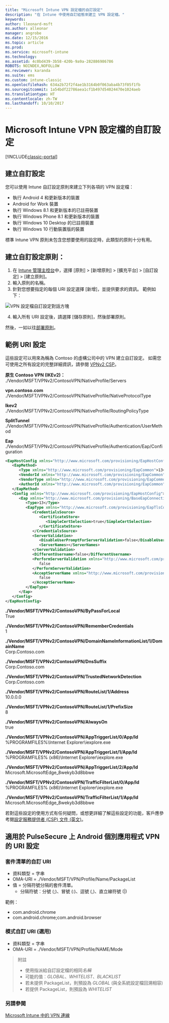 ```yaml
---
title: "Microsoft Intune VPN 設定檔的自訂設定"
description: "在 Intune 中使用自訂組態來建立 VPN 設定檔。"
keywords: 
author: lleonard-msft
ms.author: alleonar
manager: angrobe
ms.date: 12/15/2016
ms.topic: article
ms.prod: 
ms.service: microsoft-intune
ms.technology: 
ms.assetid: 4c0bd439-3b58-420b-9a9a-282886986786
ROBOTS: NOINDEX,NOFOLLOW
ms.reviewer: karanda
ms.suite: ems
ms.custom: intune-classic
ms.openlocfilehash: 634a2b72f2f4ae1b3164b0f063aba4b73f05f1fb
ms.sourcegitcommit: 1a54bdf22786aea1cf1b497d54024470e1024aeb
ms.translationtype: HT
ms.contentlocale: zh-TW
ms.lasthandoff: 10/10/2017
---
```

# <a name="custom-configurations-for-microsoft-intune-vpn-profiles"></a>Microsoft Intune VPN 設定檔的自訂設定

[!INCLUDE[classic-portal](../includes/classic-portal.md)]

## <a name="create-a-custom-configuration"></a>建立自訂設定
您可以使用 Intune 自訂設定原則來建立下列各項的 VPN 設定檔：

* 執行 Android 4 和更新版本的裝置
* Android for Work 裝置
* 執行 Windows 8.1 和更新版本的已註冊裝置
* 執行 Windows Phone 8.1 和更新版本的裝置
* 執行 Windows 10 Desktop 的已註冊裝置
* 執行 Windows 10 行動裝置版的裝置

標準 Intune VPN 原則未包含您想要使用的設定時，此類型的原則十分有用。

## <a name="to-create-a-custom-configuration-policy"></a>建立自訂設定原則：

   1. 在 [Intune 管理主控台](https://manage.microsoft.com)中，選擇 [原則] > [新增原則] > [擴充平台] > [自訂設定] > [建立原則]。
   2. 輸入原則的名稱。
   3. 針對您想要指定的每個 URI 設定選擇 [新增]，並提供要求的資訊。 範例如下：

   ![VPN 設定檔自訂設定對話方塊](./media/Intune_Add_VPN_URI.png)

   4.  輸入所有 URI 設定後，請選擇 [儲存原則]，然後部署原則。

然後，一如以往[部署原則](/intune-classic/deploy-use/manage-settings-and-features-on-your-devices-with-microsoft-intune-policies#deploy-a-configuration-policy)。

## <a name="example-uri-settings"></a>範例 URI 設定

這些設定可以用來為稱為 Contoso 的虛構公司中的 VPN 建立自訂設定。
如需您可使用之所有設定的完整詳細資訊，請參閱 [VPNv2 CSP](https://msdn.microsoft.com/library/windows/hardware/dn914776.aspx)。

**原生 Contoso VPN (IKEv2)：**<br />
./Vendor/MSFT/VPNv2/ContosoVPN/NativeProfile/Servers

**vpn.contoso.com**<br />
./Vendor/MSFT/VPNv2/ContosoVPN/NativeProfile/NativeProtocolType

**Ikev2<br />** ./Vendor/MSFT/VPNv2/ContosoVPN/NativeProfile/RoutingPolicyType

**SplitTunnel**<br />
./Vendor/MSFT/VPNv2/ContosoVPN/NativeProfile/Authentication/UserMethod

**Eap**<br />
./Vendor/MSFT/VPNv2/ContosoVPN/NativeProfile/Authentication/Eap/Configuration
``` xml
<EapHostConfig xmlns="http://www.microsoft.com/provisioning/EapHostConfig">
   <EapMethod>
      <Type xmlns="http://www.microsoft.com/provisioning/EapCommon">13</Type>
      <VendorId xmlns="http://www.microsoft.com/provisioning/EapCommon">0</VendorId>
      <VendorType xmlns="http://www.microsoft.com/provisioning/EapCommon">0</VendorType>
      <AuthorId xmlns="http://www.microsoft.com/provisioning/EapCommon">0</AuthorId>
   </EapMethod>
   <Config xmlns="http://www.microsoft.com/provisioning/EapHostConfig">
      <Eap xmlns="http://www.microsoft.com/provisioning/BaseEapConnectionPropertiesV1">
         <Type>13</Type>
         <EapType xmlns="http://www.microsoft.com/provisioning/EapTlsConnectionPropertiesV1">
            <CredentialsSource>
               <CertificateStore>
                  <SimpleCertSelection>true</SimpleCertSelection>
               </CertificateStore>
            </CredentialsSource>
            <ServerValidation>
               <DisableUserPromptForServerValidation>false</DisableUserPromptForServerValidation>
               <ServerNames></ServerNames>
            </ServerValidation>
            <DifferentUsername>false</DifferentUsername>
            <PerformServerValidation xmlns="http://www.microsoft.com/provisioning/EapTlsConnectionPropertiesV2">
               false
            </PerformServerValidation>
            <AcceptServerName xmlns="http://www.microsoft.com/provisioning/EapTlsConnectionPropertiesV2">
               false
            </AcceptServerName>
         </EapType>
      </Eap>
   </Config>
</EapHostConfig>
```
**./Vendor/MSFT/VPNv2/ContosoVPN/ByPassForLocal**<br />
True

**./Vendor/MSFT/VPNv2/ContosoVPN/RememberCredentials**<br />
1

**./Vendor/MSFT/VPNv2/ContosoVPN/DomainNameInformationList/1/DomainName**<br />
Corp.Contoso.com

**./Vendor/MSFT/VPNv2/ContosoVPN/DnsSuffix**<br />
Corp.Contoso.com

**./Vendor/MSFT/VPNv2/ContosoVPN/TrustedNetworkDetection**<br />
Corp.Contoso.com

**./Vendor/MSFT/VPNv2/ContosoVPN/RouteList/1/Address**<br />
10.0.0.0

**./Vendor/MSFT/VPNv2/ContosoVPN/RouteList/1/PrefixSize**<br />
8

**./Vendor/MSFT/VPNv2/ContosoVPN/AlwaysOn**<br />
true

**./Vendor/MSFT/VPNv2/ContosoVPN/AppTriggerList/0/App/Id**<br />
%PROGRAMFILES%\Internet Explorer\iexplore.exe

**./Vendor/MSFT/VPNv2/ContosoVPN/AppTriggerList/1/App/Id**<br />
%PROGRAMFILES% (x86)\Internet Explorer\iexplore.exe

**./Vendor/MSFT/VPNv2/ContosoVPN/AppTriggerList/2/App/Id**<br />
Microsoft.MicrosoftEdge_8wekyb3d8bbwe

**./Vendor/MSFT/VPNv2/ContosoVPN/TrafficFilterList/0/App/Id**<br />
%PROGRAMFILES% (x86)\Internet Explorer\iexplore.exe

**./Vendor/MSFT/VPNv2/ContosoVPN/TrafficFilterList/1/App/Id**<br />
Microsoft.MicrosoftEdge_8wekyb3d8bbwe

若對這些設定的使用方式有任何疑問，或想更詳細了解這些設定的功能，客戶應參考閱[設定服務提供者 (CSP) 文件 (英文)](https://msdn.microsoft.com/library/windows/hardware/dn914776(v=vs.85).aspx)。

## <a name="uri-settings-for-android-per-app-vpn-on-pulsesecure"></a>適用於 PulseSecure 上 Android 個別應用程式 VPN 的 URI 設定
### <a name="custom-uri-for-package-list"></a>套件清單的自訂 URI
-  資料類型 = 字串
-  OMA-URI = ./Vendor/MSFT/VPN/Profile/Name/PackageList
-  值 = 分隔符號分隔的套件清單。
   - 分隔符號︰分號 (;)、冒號 (:)、逗號 (,)、直立線符號 (|)

範例：
- com.android.chrome
- com.android.chrome;com.android.browser

### <a name="custom-uri-for-mode-optional"></a>模式自訂 URI (選用)
- 資料類型 = 字串
- OMA-URI = ./Vendor/MSFT/VPN/Profile/NAME/Mode

> 附註
> - 使用指派給自訂設定檔的相同*名稱*
> - 可能的值︰*GLOBAL*、*WHITELIST*、*BLACKLIST*
> - 若未提供 PackageList，則預設為 *GLOBAL* (與全系統設定檔回溯相容)
> - 若提供 PackageList，則預設為 *WHITELIST*


### <a name="see-also"></a>另請參閱
[Microsoft Intune 中的 VPN 連線](vpn-connections-in-microsoft-intune.md)
